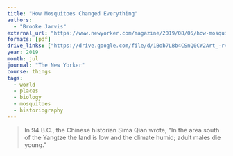 ```yaml
---
title: "How Mosquitoes Changed Everything"
authors:
  - "Brooke Jarvis"
external_url: "https://www.newyorker.com/magazine/2019/08/05/how-mosquitoes-changed-everything"
formats: [pdf]
drive_links: ["https://drive.google.com/file/d/1Bob7LBb4CSnQ0CW2Art_-rvKrcRjZXR_/view?usp=drivesdk"]
year: 2019
month: jul
journal: "The New Yorker"
course: things
tags:
  - world
  - places
  - biology
  - mosquitoes
  - historiography
---
```


> In 94 B.C., the Chinese historian Sima Qian wrote, "In the area south of the Yangtze the land is low and the climate humid; adult males die young." 
